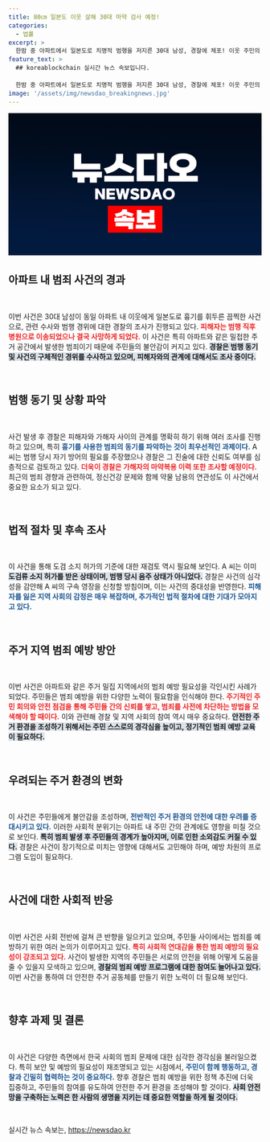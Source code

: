 ```yaml
---
title: 80㎝ 일본도 이웃 살해 30대 마약 검사 예정!
categories:
  - 법률
excerpt: >
  한밤 중 아파트에서 일본도로 치명적 범행을 저지른 30대 남성, 경찰에 체포! 이웃 주민의 안타까운 죽음과 진실은? 범행 동기에 대한 의문이 커지는 가운데, 경찰의 수사가 시작된다.
feature_text: >
  ## koreablockchain 실시간 뉴스 속보입니다.

  한밤 중 아파트에서 일본도로 치명적 범행을 저지른 30대 남성, 경찰에 체포! 이웃 주민의 안타까운 죽음과 진실은? 범행 동기에 대한 의문이 커지는 가운데, 경찰의 수사가 시작된다.
image: '/assets/img/newsdao_breakingnews.jpg'
---
```


<p><img src="/assets/img/newsdao_breakingnews.jpg" alt="koreablockchain 속보" /></p>

<h2 data-ke-size="size26">아파트 내 범죄 사건의 경과</h2>

<p data-ke-size="size16">&nbsp;</p>

<p>이번 사건은 30대 남성이 동일 아파트 내 이웃에게 일본도로 흉기를 휘두른 끔찍한 사건으로, 관련 수사와 범행 경위에 대한 경찰의 조사가 진행되고 있다. <b><span style="color: #ee2323;">피해자는 범행 직후 병원으로 이송되었으나 결국 사망하게 되었다.</span></b> 이 사건은 특히 아파트와 같은 밀접한 주거 공간에서 발생한 범죄이기 때문에 주민들의 불안감이 커지고 있다. <b><span style="background-color: #21538527;">경찰은 범행 동기 및 사건의 구체적인 경위를 수사하고 있으며, 피해자와의 관계에 대해서도 조사 중이다.</span></b></p>

<p data-ke-size="size16">&nbsp;</p>

<h2 data-ke-size="size26">범행 동기 및 상황 파악</h2>

<p data-ke-size="size16">&nbsp;</p>

<p>사건 발생 후 경찰은 피해자와 가해자 사이의 관계를 명확히 하기 위해 여러 조사를 진행하고 있으며, 특히 <b><span style="color: #1a5490;">흉기를 사용한 범죄의 동기를 파악하는 것이 최우선적인 과제이다.</span></b> A 씨는 범행 당시 자기 방어의 필요를 주장했으나 경찰은 그 진술에 대한 신뢰도 여부를 심층적으로 검토하고 있다. <b><span style="color: #ee2323;">더욱이 경찰은 가해자의 마약복용 이력 또한 조사할 예정이다.</span></b> 최근의 범죄 경향과 관련하여, 정신건강 문제와 함께 약물 남용의 연관성도 이 사건에서 중요한 요소가 되고 있다.</p>

<p data-ke-size="size16">&nbsp;</p>

<h2 data-ke-size="size26">법적 절차 및 후속 조사</h2>

<p data-ke-size="size16">&nbsp;</p>

<p>이 사건을 통해 도검 소지 허가의 기준에 대한 재검토 역시 필요해 보인다. A 씨는 이미 <b><span style="background-color: #21538527;">도검류 소지 허가를 받은 상태이며, 범행 당시 음주 상태가 아니었다.</span></b> 경찰은 사건의 심각성을 감안해 A 씨의 구속 영장을 신청할 방침이며, 이는 사건의 중대성을 반영한다. <b><span style="color: #1a5490;"> 피해자를 잃은 지역 사회의 감정은 매우 복잡하며, 추가적인 법적 절차에 대한 기대가 모아지고 있다.</span></b></p>

<p data-ke-size="size16">&nbsp;</p>

<h2 data-ke-size="size26">주거 지역 범죄 예방 방안</h2>

<p data-ke-size="size16">&nbsp;</p>

<p>이번 사건은 아파트와 같은 주거 밀집 지역에서의 범죄 예방 필요성을 각인시킨 사례가 되었다. 주민들은 범죄 예방을 위한 다양한 노력이 필요함을 인식해야 한다. <b><span style="color: #ee2323;">주기적인 주민 회의와 안전 점검을 통해 주민들 간의 신뢰를 쌓고, 범죄를 사전에 차단하는 방법을 모색해야 할 때이다.</span></b> 이와 관련해 경찰 및 지역 사회의 참여 역시 매우 중요하다. <b><span style="background-color: #21538527;">안전한 주거 환경을 조성하기 위해서는 주민 스스로의 경각심을 높이고, 정기적인 범죄 예방 교육이 필요하다.</span></b></p>

<p data-ke-size="size16">&nbsp;</p>

<h2 data-ke-size="size26">우려되는 주거 환경의 변화</h2>

<p data-ke-size="size16">&nbsp;</p>

<p>이 사건은 주민들에게 불안감을 조성하며, <b><span style="color: #1a5490;">전반적인 주거 환경의 안전에 대한 우려를 증대시키고 있다.</span></b> 이러한 사회적 분위기는 아파트 내 주민 간의 관계에도 영향을 미칠 것으로 보인다. <b><span style="background-color: #21538527;">특히 범죄 발생 후 주민들의 경계가 높아지며, 이로 인한 소외감도 커질 수 있다.</span></b> 경찰은 사건이 장기적으로 미치는 영향에 대해서도 고민해야 하며, 예방 차원의 프로그램 도입이 필요하다.</p>

<p data-ke-size="size16">&nbsp;</p>

<h2 data-ke-size="size26">사건에 대한 사회적 반응</h2>

<p data-ke-size="size16">&nbsp;</p>

<p>이번 사건은 사회 전반에 걸쳐 큰 반향을 일으키고 있으며, 주민들 사이에서는 범죄를 예방하기 위한 여러 논의가 이루어지고 있다. <b><span style="color: #ee2323;">특히 사회적 연대감을 통한 범죄 예방의 필요성이 강조되고 있다.</span></b> 사건이 발생한 지역의 주민들은 서로의 안전을 위해 어떻게 도움을 줄 수 있을지 모색하고 있으며, <b><span style="background-color: #21538527;">경찰의 범죄 예방 프로그램에 대한 참여도 늘어나고 있다.</span></b> 이번 사건을 통하여 더 안전한 주거 공동체를 만들기 위한 노력이 더 필요해 보인다.</p>

<p data-ke-size="size16">&nbsp;</p>

<h2 data-ke-size="size26">향후 과제 및 결론</h2>

<p data-ke-size="size16">&nbsp;</p>

<p>이 사건은 다양한 측면에서 한국 사회의 범죄 문제에 대한 심각한 경각심을 불러일으켰다. 특히 보안 및 예방의 필요성이 재조명되고 있는 시점에서, <b><span style="color: #1a5490;">주민이 함께 행동하고, 경찰과 긴밀히 협력하는 것이 중요하다.</span></b> 향후 경찰은 범죄 예방을 위한 정책 추진에 더욱 집중하고, 주민들의 참여를 유도하여 안전한 주거 환경을 조성해야 할 것이다. <b><span style="background-color: #21538527;">사회 안전망을 구축하는 노력은 한 사람의 생명을 지키는 데 중요한 역할을 하게 될 것이다.</span></b></p>

<p data-ke-size="size16">&nbsp;</p>
실시간 뉴스 속보는, <a href="https://newsdao.kr" rel="dofollow">https://newsdao.kr</a>


